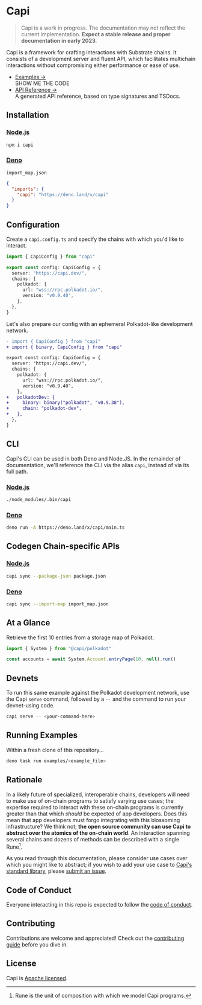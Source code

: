 # Capi

> Capi is a work in progress. The documentation may not reflect the current
> implementation. **Expect a stable release and proper documentation in early
> 2023**.

Capi is a framework for crafting interactions with Substrate chains. It consists
of a development server and fluent API, which facilitates multichain
interactions without compromising either performance or ease of use.

- [Examples &rarr;](./examples)<br />SHOW ME THE CODE
- [API Reference &rarr;](https://deno.land/x/capi/mod.ts)<br />A generated API
  reference, based on type signatures and TSDocs.

## Installation

### [Node.js](https://nodejs.org/)

```sh
npm i capi
```

### [Deno](https://deno.land/)

`import_map.json`

```json
{
  "imports": {
    "capi": "https://deno.land/x/capi"
  }
}
```

## Configuration

Create a `capi.config.ts` and specify the chains with which you'd like to
interact.

```ts
import { CapiConfig } from "capi"

export const config: CapiConfig = {
  server: "https://capi.dev/",
  chains: {
    polkadot: {
      url: "wss://rpc.polkadot.io/",
      version: "v0.9.40",
    },
  },
}
```

Let's also prepare our config with an ephemeral Polkadot-like development
network.

```diff
- import { CapiConfig } from "capi"
+ import { binary, CapiConfig } from "capi"

export const config: CapiConfig = {
  server: "https://capi.dev/",
  chains: {
    polkadot: {
      url: "wss://rpc.polkadot.io/",
      version: "v0.9.40",
    },
+   polkadotDev: {
+     binary: binary("polkadot", "v0.9.38"),
+     chain: "polkadot-dev",
+   },
  },
}
```

## CLI

Capi's CLI can be used in both Deno and Node.JS. In the remainder of
documentation, we'll reference the CLI via the alias `capi`, instead of via its
full path.

### [Node.js](https://nodejs.org/)

```sh
./node_modules/.bin/capi
```

### [Deno](https://deno.land/)

```sh
deno run -A https://deno.land/x/capi/main.ts
```

## Codegen Chain-specific APIs

### [Node.js](https://nodejs.org/)

```sh
capi sync --package-json package.json
```

### [Deno](https://deno.land/)

```sh
capi sync --import-map import_map.json
```

## At a Glance

Retrieve the first 10 entries from a storage map of Polkadot.

```ts
import { System } from "@capi/polkadot"

const accounts = await System.Account.entryPage(10, null).run()
```

## Devnets

To run this same example against the Polkadot development network, use the Capi
`serve` command, followed by a `--` and the command to run your devnet-using
code.

```sh
capi serve -- <your-command-here>
```

## Running Examples

Within a fresh clone of this repository...

<!-- TODO: track https://github.com/denoland/dotland/issues/2650#issuecomment-1437015262 -->

```sh
deno task run examples/<example_file>
```

## Rationale

In a likely future of specialized, interoperable chains, developers will need to
make use of on-chain programs to satisfy varying use cases; the expertise
required to interact with these on-chain programs is currently greater than that
which _should_ be expected of app developers. Does this mean that app developers
must forgo integrating with this blossoming infrastructure? We think not; **the
open source community can use Capi to abstract over the atomics of the on-chain
world**. An interaction spanning several chains and dozens of methods can be
described with a single Rune[^1].

As you read through this documentation, please consider use cases over which you
might like to abstract; if you wish to add your use case to
[Capi's standard library](patterns), please
[submit an issue](https://github.com/paritytech/capi/issues/new?title=pattern%20idea:%20).

## Code of Conduct

Everyone interacting in this repo is expected to follow the
[code of conduct](CODE_OF_CONDUCT.md).

## Contributing

Contributions are welcome and appreciated! Check out the
[contributing guide](CONTRIBUTING.md) before you dive in.

## License

Capi is [Apache licensed](LICENSE).

[^1]: Rune is the unit of composition with which we model Capi programs.
